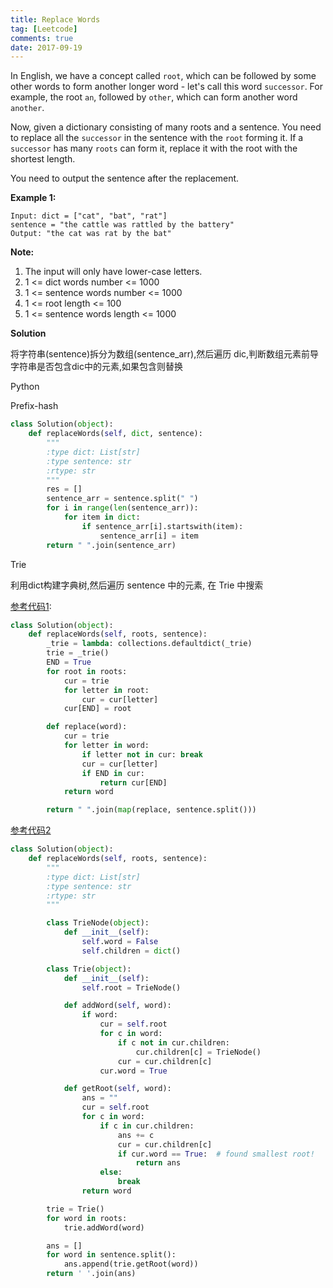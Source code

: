 ```yaml
---
title: Replace Words
tag: [Leetcode]
comments: true
date: 2017-09-19
---
```




In English, we have a concept called <code>root</code>, which can be followed by some other words to form another longer word - let's call this word <code>successor</code>. For example, the root <code>an</code>, followed by <code>other</code>, which can form another word <code>another</code>.

Now, given a dictionary consisting of many roots and a sentence. You need to replace all the <code>successor</code> in the sentence with the <code>root</code> forming it. If a <code>successor</code> has many <code>roots</code> can form it, replace it with the root with the shortest length.

You need to output the sentence after the replacement.

**Example 1:**

```shell
Input: dict = ["cat", "bat", "rat"]
sentence = "the cattle was rattled by the battery"
Output: "the cat was rat by the bat"
```

**Note:**
1. The input will only have lower-case letters.
2. 1 <= dict words number <= 1000
3. 1 <= sentence words number <= 1000
4. 1 <= root length <= 100
5. 1 <= sentence words length <= 1000


**Solution**

将字符串(sentence)拆分为数组(sentence_arr),然后遍历 dic,判断数组元素前导字符串是否包含dic中的元素,如果包含则替换


Python

Prefix-hash

```python
class Solution(object):
    def replaceWords(self, dict, sentence):
        """
        :type dict: List[str]
        :type sentence: str
        :rtype: str
        """
        res = []
        sentence_arr = sentence.split(" ")
        for i in range(len(sentence_arr)):
            for item in dict:
                if sentence_arr[i].startswith(item):
                    sentence_arr[i] = item
        return " ".join(sentence_arr)
```

Trie

利用dict构建字典树,然后遍历 sentence 中的元素, 在 Trie 中搜索

[参考代码1](https://discuss.leetcode.com/topic/96826/python-straightforward-with-explanation-prefix-hash-trie-solutions):
```python
class Solution(object):
    def replaceWords(self, roots, sentence):
        _trie = lambda: collections.defaultdict(_trie)
        trie = _trie()
        END = True
        for root in roots:
            cur = trie
            for letter in root:
                cur = cur[letter]
            cur[END] = root

        def replace(word):
            cur = trie
            for letter in word:
                if letter not in cur: break
                cur = cur[letter]
                if END in cur:
                    return cur[END]
            return word

        return " ".join(map(replace, sentence.split()))
```

[参考代码2](https://discuss.leetcode.com/topic/96833/using-trie-python)

```python
class Solution(object):
    def replaceWords(self, roots, sentence):
        """
        :type dict: List[str]
        :type sentence: str
        :rtype: str
        """

        class TrieNode(object):
            def __init__(self):
                self.word = False
                self.children = dict()

        class Trie(object):
            def __init__(self):
                self.root = TrieNode()

            def addWord(self, word):
                if word:
                    cur = self.root
                    for c in word:
                        if c not in cur.children:
                            cur.children[c] = TrieNode()
                        cur = cur.children[c]
                    cur.word = True

            def getRoot(self, word):
                ans = ""
                cur = self.root
                for c in word:
                    if c in cur.children:
                        ans += c
                        cur = cur.children[c]
                        if cur.word == True:  # found smallest root!
                            return ans
                    else:
                        break
                return word

        trie = Trie()
        for word in roots:
            trie.addWord(word)

        ans = []
        for word in sentence.split():
            ans.append(trie.getRoot(word))
        return ' '.join(ans)
```